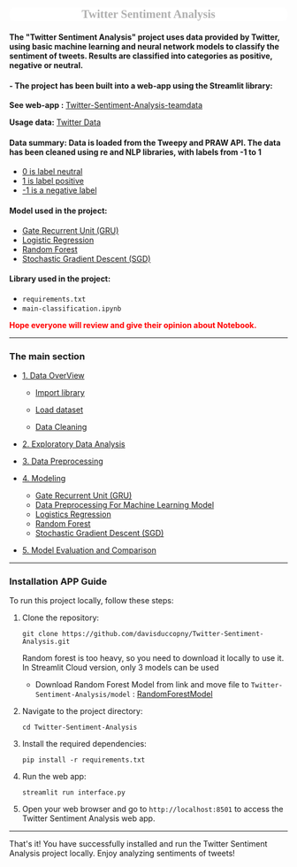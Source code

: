 <div style="text-align:center;">
<h2 style="background-color:#ffffff;font-family:candaralight;color:#B0B0B0;font-size:150%;text-align:center;border-radius:10px 10px;">Twitter Sentiment Analysis</ h2>
</div>


#### The "Twitter Sentiment Analysis" project uses data provided by Twitter, using basic machine learning and neural network models to classify the sentiment of tweets. Results are classified into categories as positive, negative or neutral.
#### - The project has been built into a web-app using the Streamlit library:
**See web-app :** [Twitter-Sentiment-Analysis-teamdata](https://twitter-sentiment-analysis-teamdata.streamlit.app/)

**Usage data:** [Twitter Data](https://www.kaggle.com/datasets/cosmos98/twitter-and-reddit-sentimental-analysis-dataset?select=Twitter_Data.csv)
#### Data summary: Data is loaded from the Tweepy and PRAW API. The data has been cleaned using re and NLP libraries, with labels from -1 to 1
* [ 0 is label neutral ](#1)
* [ 1 is label positive](#2)
* [ -1 is a negative label](#3)


#### Model used in the project:
* [Gate Recurrent Unit (GRU) ](#1)
* [Logistic Regression](#2)
* [Random Forest](#3)
* [Stochastic Gradient Descent (SGD)](#3)

#### Library used in the project:
* ```requirements.txt```
* ```main-classification.ipynb```

   
 **<span style="color:red;"> Hope everyone will review and give their opinion about Notebook.</span>**


   <a id='top'></a>
______________________________________________________
### The main section


* [1. Data OverView](#1)
    
    - [Import library](#1.1)
    
    - [Load dataset](#1.2)
    
    - [Data Cleaning](#1.3)
        
* [2. Exploratory Data Analysis](#2)      

* [3. Data Preprocessing ](#3)

* [4. Modeling](#4)
    
    - [Gate Recurrent Unit (GRU)](#4.1)
    - [Data Preprocessing For Machine Learning Model](#4.2)
    - [Logistics Regression](#4.3)
    - [Random Forest](#4.4)
    - [Stochastic Gradient Descent (SGD)](#4.5)

* [5. Model Evaluation and Comparison](#5)
_____________________________________________________________
### Installation APP Guide <a id="6"></a>

To run this project locally, follow these steps:

1. Clone the repository:
    ```
    git clone https://github.com/davisduccopny/Twitter-Sentiment-Analysis.git
    ```
    Random forest is too heavy, so you need to download it locally to use it. In Streamlit Cloud version, only 3 models can be used
    - Download Random Forest Model from link and move file to ```Twitter-Sentiment-Analysis/model``` : [RandomForestModel](https://drive.google.com/file/d/1eu-PX2uWr5hLFXAQ2eJfaI4KHMmFhds1/view?usp=sharing)

2. Navigate to the project directory:
    ```
    cd Twitter-Sentiment-Analysis
    ```

3. Install the required dependencies:
    ```
    pip install -r requirements.txt
    ```
4. Run the web app:
    ```
    streamlit run interface.py
    ```

5. Open your web browser and go to `http://localhost:8501` to access the Twitter Sentiment Analysis web app.

---

That's it! You have successfully installed and run the Twitter Sentiment Analysis project locally. Enjoy analyzing sentiments of tweets!
